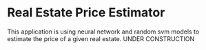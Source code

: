 # Real Estate Price Estimator
This application is using neural network and random svm models to estimate the price of a given real estate.
UNDER CONSTRUCTION
